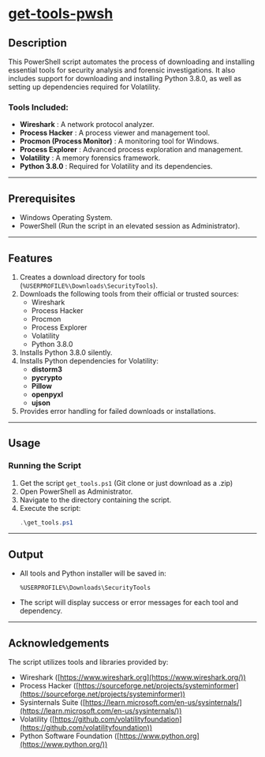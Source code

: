 # [get-tools-pwsh](https://github.com/wh0isandrew/get-tools-pwsh)

## Description

This PowerShell script automates the process of downloading and installing essential tools for security analysis and forensic investigations. It also includes support for downloading and installing Python 3.8.0, as well as setting up dependencies required for Volatility.

### Tools Included:

* **Wireshark** : A network protocol analyzer.
* **Process Hacker** : A process viewer and management tool.
* **Procmon (Process Monitor)** : A monitoring tool for Windows.
* **Process Explorer** : Advanced process exploration and management.
* **Volatility** : A memory forensics framework.
* **Python 3.8.0** : Required for Volatility and its dependencies.

---

## Prerequisites

* Windows Operating System.
* PowerShell (Run the script in an elevated session as Administrator).

---

## Features

1. Creates a download directory for tools (`%USERPROFILE%\Downloads\SecurityTools`).
2. Downloads the following tools from their official or trusted sources:
   * Wireshark
   * Process Hacker
   * Procmon
   * Process Explorer
   * Volatility
   * Python 3.8.0
3. Installs Python 3.8.0 silently.
4. Installs Python dependencies for Volatility:
   * **distorm3**
   * **pycrypto**
   * **Pillow**
   * **openpyxl**
   * **ujson**
5. Provides error handling for failed downloads or installations.

---

## Usage

### Running the Script

1. Get the script `get_tools.ps1` (Git clone or just download as a .zip)
2. Open PowerShell as Administrator.
3. Navigate to the directory containing the script.
4. Execute the script:
   ```powershell
   .\get_tools.ps1
   ```

---

## Output

* All tools and Python installer will be saved in:
  ```
  %USERPROFILE%\Downloads\SecurityTools
  ```
* The script will display success or error messages for each tool and dependency.

---

## Acknowledgements

The script utilizes tools and libraries provided by:

* Wireshark ([https://www.wireshark.org](https://www.wireshark.org/))
* Process Hacker ([https://sourceforge.net/projects/systeminformer](https://sourceforge.net/projects/systeminformer))
* Sysinternals Suite ([https://learn.microsoft.com/en-us/sysinternals/](https://learn.microsoft.com/en-us/sysinternals/))
* Volatility ([https://github.com/volatilityfoundation](https://github.com/volatilityfoundation))
* Python Software Foundation ([https://www.python.org](https://www.python.org/))
